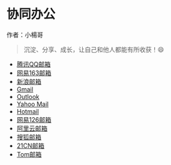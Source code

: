 # 协同办公

作者：小楊哥


>沉淀、分享、成长，让自己和他人都能有所收获！😄

- [腾讯QQ邮箱](https://mail.qq.com/)
- [网易163邮箱](https://mail.163.com/)
- [新浪邮箱](https://mail.sina.com.cn/)
- [Gmail](https://mail.google.com/)
- [Outlook](https://outlook.live.com/)
- [Yahoo Mail](https://mail.yahoo.com/)
- [Hotmail](https://www.hotmail.com/)
- [网易126邮箱](https://mail.126.com/)
- [阿里云邮箱](https://mail.aliyun.com/)
- [搜狐邮箱](https://mail.sohu.com/)
- [21CN邮箱](http://mail.21cn.com/)
- [Tom邮箱](http://mail.tom.com/)